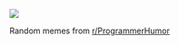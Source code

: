 ![](https://preview.redd.it/26pe26efp8cf1.png?width=640&crop=smart&auto=webp&s=b20ab0c40e373dd85faf2120894ed722d9b249d3)

 Random memes from [r/ProgrammerHumor](https://www.reddit.com/r/ProgrammerHumor/)
